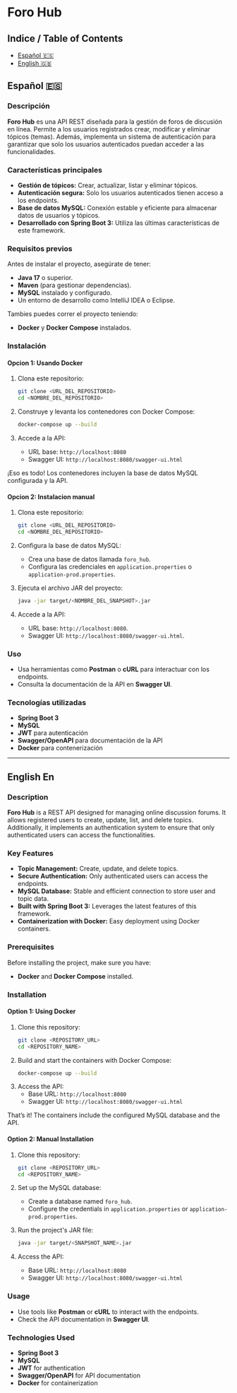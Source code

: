 # Foro Hub

## Indice /  Table of Contents

- [Español 🇪🇸](#espa%C3%B1ol-%F0%9F%87%AA%F0%9F%87%B8)
- [English 🇬🇧](#english-%F0%9F%87%AC%F0%9F%87%A7)

## Español 🇪🇸

### Descripción
**Foro Hub** es una API REST diseñada para la gestión de foros de discusión en línea. Permite a los usuarios registrados crear, modificar y eliminar tópicos (temas). Además, implementa un sistema de autenticación para garantizar que solo los usuarios autenticados puedan acceder a las funcionalidades.

### Características principales
- **Gestión de tópicos:** Crear, actualizar, listar y eliminar tópicos.
- **Autenticación segura:** Solo los usuarios autenticados tienen acceso a los endpoints.
- **Base de datos MySQL:** Conexión estable y eficiente para almacenar datos de usuarios y tópicos.
- **Desarrollado con Spring Boot 3:** Utiliza las últimas características de este framework.

### Requisitos previos
Antes de instalar el proyecto, asegúrate de tener:
- **Java 17** o superior.
- **Maven** (para gestionar dependencias).
- **MySQL** instalado y configurado.
- Un entorno de desarrollo como IntelliJ IDEA o Eclipse.

Tambies puedes correr el proyecto teniendo: 
- **Docker** y **Docker Compose** instalados.


### Instalación

#### Opcion 1: Usando Docker
1. Clona este repositorio:
   ```bash
   git clone <URL_DEL_REPOSITORIO>
   cd <NOMBRE_DEL_REPOSITORIO>
   ```

2. Construye y levanta los contenedores con Docker Compose:
    ```bash
    docker-compose up --build
    ```

3. Accede a  la API:
    - URL base: `http://localhost:8080`
    - Swagger UI: `http://localhost:8080/swagger-ui.html`

¡Eso es todo! Los contenedores incluyen la base de datos MySQL configurada y la API.

#### Opcion 2: Instalacion manual
1. Clona este repositorio:
   ```bash
   git clone <URL_DEL_REPOSITORIO>
   cd <NOMBRE_DEL_REPOSITORIO>
   ```

2. Configura la base de datos MySQL:
    - Crea una base de datos llamada `foro_hub`.
    - Configura las credenciales en `application.properties` o `application-prod.properties`.

3. Ejecuta el archivo JAR del proyecto:
   ```bash
   java -jar target/<NOMBRE_DEL_SNAPSHOT>.jar
   ```

4. Accede a la API:
    - URL base: `http://localhost:8080`.
    - Swagger UI: `http://localhost:8080/swagger-ui.html`.

### Uso
- Usa herramientas como **Postman** o **cURL** para interactuar con los endpoints.
- Consulta la documentación de la API en **Swagger UI**.

### Tecnologías utilizadas
- **Spring Boot 3**
- **MySQL**
- **JWT** para autenticación
- **Swagger/OpenAPI** para documentación de la API
- **Docker** para contenerización

---

## English En

### Description
**Foro Hub** is a REST API designed for managing online discussion forums. It allows registered users to create, update, list, and delete topics. Additionally, it implements an authentication system to ensure that only authenticated users can access the functionalities.

### Key Features
- **Topic Management:** Create, update, and delete topics.
- **Secure Authentication:** Only authenticated users can access the endpoints.
- **MySQL Database:** Stable and efficient connection to store user and topic data.
- **Built with Spring Boot 3:** Leverages the latest features of this framework.
- **Containerization with Docker:** Easy deployment using Docker containers.

### Prerequisites
Before installing the project, make sure you have:
- **Docker** and **Docker Compose** installed.

### Installation

#### Option 1: Using Docker
1. Clone this repository:
   ```bash
   git clone <REPOSITORY_URL>
   cd <REPOSITORY_NAME>
   ```
2. Build and start the containers with Docker Compose:
   ```bash
   docker-compose up --build
   ```
3. Access the API:
   - Base URL: `http://localhost:8080`
   - Swagger UI: `http://localhost:8080/swagger-ui.html`

That’s it! The containers include the configured MySQL database and the API.

#### Option 2: Manual Installation
1. Clone this repository:
   ```bash
   git clone <REPOSITORY_URL>
   cd <REPOSITORY_NAME>
   ```
2. Set up the MySQL database:
   - Create a database named `foro_hub`.
   - Configure the credentials in `application.properties` or `application-prod.properties`.

3. Run the project's JAR file:
   ```bash
   java -jar target/<SNAPSHOT_NAME>.jar
   ```

4. Access the API:
   - Base URL: `http://localhost:8080`
   - Swagger UI: `http://localhost:8080/swagger-ui.html`

### Usage
- Use tools like **Postman** or **cURL** to interact with the endpoints.
- Check the API documentation in **Swagger UI**.

### Technologies Used
- **Spring Boot 3**
- **MySQL**
- **JWT** for authentication
- **Swagger/OpenAPI** for API documentation
- **Docker** for containerization